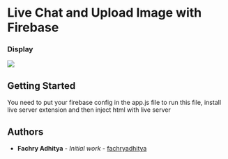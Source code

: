 # Live Chat and Upload Image with Firebase

### Display
<img src="https://i.ibb.co/f4fkwpj/Screenshot-4.png" />



## Getting Started

You need to put your firebase config in the app.js file
to run this file, install live server extension and then inject html with live server


## Authors

* **Fachry Adhitya** - *Initial work* - [fachryadhitya](https://github.com/FachryAdhitya)




